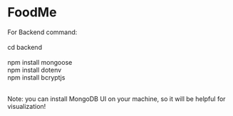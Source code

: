 # FoodMe

For Backend command:<br /><br />
cd backend<br /><br />
npm install mongoose<br />
npm install dotenv<br />
npm install bcryptjs<br /><br />

Note: you can install MongoDB UI on your machine, so it will be helpful for visualization!
